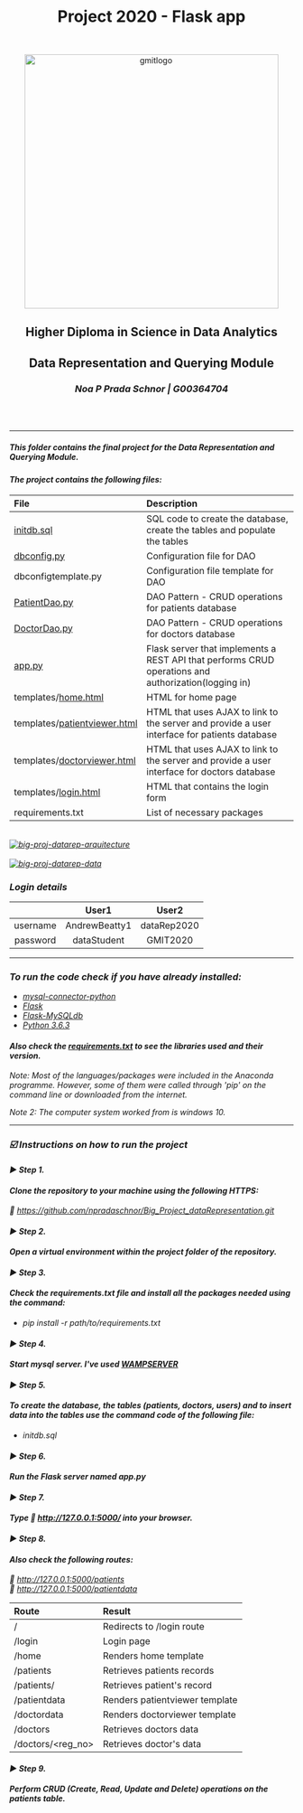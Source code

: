 <h1 align="center"> Project 2020 - Flask app </h1><br>

<p align="center"><img src="https://image.ibb.co/g96qDc/gmitlogo.jpg" alt="gmitlogo" border="0" width=450 align="center"></p>
<h2 align="center"> Higher Diploma in Science in Data Analytics</h2>
<h2 align="center">Data Representation and Querying Module</h2></p>

<h3 align="center"><i>Noa P Prada Schnor | G00364704<i> </h3><br><br>

---------------------------------------------------------------------------------------------------------------------------------------------------------------


##### This folder contains the final project for the Data Representation and Querying Module.

#### The project contains the following files:

|    File                       |      Description                                                                                       | 
|:------------------------------|:-------------------------------------------------------------------------------------------------------|
| [initdb.sql](https://github.com/npradaschnor/Big_Project_dataRepresentation/blob/master/initdb.sql)                    |   SQL code to create the database, create the tables and populate the tables                             |
| [dbconfig.py](https://github.com/npradaschnor/Big_Project_dataRepresentation/blob/master/dbconfig.py)                   |   Configuration file for DAO                                                                           |
| dbconfigtemplate.py           |   Configuration file template for DAO                                                                  |
| [PatientDao.py](https://github.com/npradaschnor/Big_Project_dataRepresentation/blob/master/PatientDao.py)                 |   DAO Pattern - CRUD operations for patients database                                                                       |
| [DoctorDao.py](https://github.com/npradaschnor/Big_Project_dataRepresentation/blob/master/DoctorDao.py)                 |   DAO Pattern - CRUD operations for doctors database                                                                       |
| [app.py](https://github.com/npradaschnor/Big_Project_dataRepresentation/blob/master/app.py)                        |   Flask server that implements a REST API that performs CRUD operations and authorization(logging in)  |
| templates/[home.html](https://github.com/npradaschnor/Big_Project_dataRepresentation/blob/master/templates/home.html)           |   HTML for home page                                                                                   |
| templates/[patientviewer.html](https://github.com/npradaschnor/Big_Project_dataRepresentation/blob/master/templates/patientviewer.html)  |   HTML that uses AJAX to link to the server and provide a user interface for patients database                              |
| templates/[doctorviewer.html](https://github.com/npradaschnor/Big_Project_dataRepresentation/blob/master/templates/doctorviewer.html)           |   HTML that uses AJAX to link to the server and provide a user interface for doctors database                                                                                   |
| templates/[login.html](https://github.com/npradaschnor/Big_Project_dataRepresentation/blob/master/templates/login.html)  |   HTML that contains the login form  |
| requirements.txt              |   List of necessary packages                                                                           |

<br/>
<a href="https://ibb.co/ds9M766"><img src="https://i.ibb.co/wZHgYCC/big-proj-datarep-arquitecture.png" alt="big-proj-datarep-arquitecture" border="0"></a><br/><br/>
<a href="https://ibb.co/3Y44PZP"><img src="https://i.ibb.co/cXkksns/big-proj-datarep-data.png" alt="big-proj-datarep-data" border="0"></a><br/>


### Login details

| |User1|User2|
|:----:|:----:|:----:|
|username| AndrewBeatty1 | dataRep2020  |
|password| dataStudent   | GMIT2020  |



--------------------------------------------------------------------------------------------------------------------------------------------------------------

### To run the code check if you have already installed:
- [mysql-connector-python](https://pypi.org/project/mysql-connector-python/)
- [Flask](https://flask.palletsprojects.com/en/master/installation/)
- [Flask-MySQLdb](https://flask-mysqldb.readthedocs.io/en/latest/)
- [Python 3.6.3](https://www.python.org/downloads/release/python-363/)

#### Also check the [requirements.txt](https://github.com/npradaschnor/Big_Project_dataRepresentation/blob/master/requirements.text) to see the libraries used and their version.

*Note*: Most of the languages/packages were included in the Anaconda programme. However, some of them were called through 'pip' on the command line or downloaded from the internet.

*Note 2*: The computer system worked from is windows 10.

---------------------------------------------------------------------------------------------------------------------------------------------------------------

### :ballot_box_with_check: **Instructions on how to run the project**

#### :arrow_forward: **Step 1.** 
#### Clone the repository to your machine using the following HTTPS:
:link: <https://github.com/npradaschnor/Big_Project_dataRepresentation.git>

#### :arrow_forward: **Step 2.**
#### Open a virtual environment within the project folder of the repository.

#### :arrow_forward: **Step 3.**
#### Check the requirements.txt file and install all the packages needed using the command:
- pip install -r path/to/requirements.txt

#### :arrow_forward: **Step 4.** 
#### Start mysql server. I've used [WAMPSERVER](https://www.wampserver.com/en/)

#### :arrow_forward: **Step 5.** 
#### To create the database, the tables (patients, doctors, users) and to insert data into the tables use the command code of the following file:
- initdb.sql

#### :arrow_forward: **Step 6.** 
#### Run the Flask server named app.py

#### :arrow_forward: **Step 7.** 
#### Type :link: <http://127.0.0.1:5000/> into your browser.

#### :arrow_forward: **Step 8.** 
#### Also check the following routes:
:link: <http://127.0.0.1:5000/patients> <br/>
:link: <http://127.0.0.1:5000/patientdata>

| Route                 | Result                        |
:-----------------------|:------------------------------|
|/                      |Redirects to /login route      |
|/login                 |Login page                     |
|/home                  |Renders home template          |
|/patients              |Retrieves patients records     |
|/patients/<id>         |Retrieves patient's record     |
|/patientdata           |Renders patientviewer template |
|/doctordata            |Renders doctorviewer template  |
|/doctors               |Retrieves doctors data         |
|/doctors/<reg_no>      |Retrieves doctor's data        |


#### :arrow_forward: **Step 9.**
#### Perform CRUD (Create, Read, Update and Delete) operations on the patients table.
